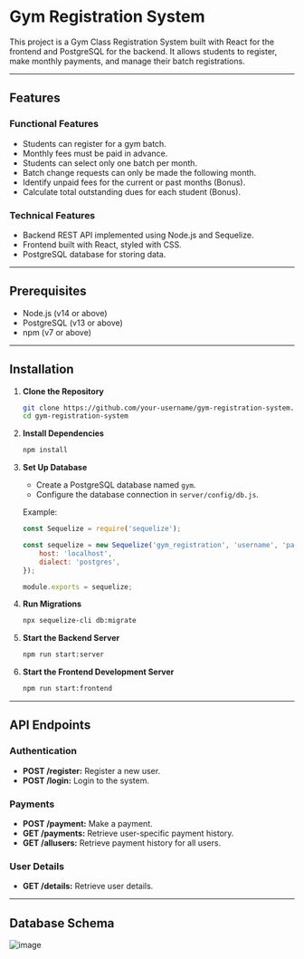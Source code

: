 
# Gym Registration System

This project is a Gym Class Registration System built with React for the frontend and PostgreSQL for the backend. It allows students to register, make monthly payments, and manage their batch registrations.

---

## Features

### Functional Features
- Students can register for a gym batch.
- Monthly fees must be paid in advance.
- Students can select only one batch per month.
- Batch change requests can only be made the following month.
- Identify unpaid fees for the current or past months (Bonus).
- Calculate total outstanding dues for each student (Bonus).

### Technical Features
- Backend REST API implemented using Node.js and Sequelize.
- Frontend built with React, styled with CSS.
- PostgreSQL database for storing data.

---

## Prerequisites
- Node.js (v14 or above)
- PostgreSQL (v13 or above)
- npm (v7 or above)

---

## Installation

1. **Clone the Repository**
   ```bash
   git clone https://github.com/your-username/gym-registration-system.git
   cd gym-registration-system
   ```

2. **Install Dependencies**
   ```bash
   npm install
   ```

3. **Set Up Database**
   - Create a PostgreSQL database named `gym`.
   - Configure the database connection in `server/config/db.js`.

   Example:
   ```javascript
   const Sequelize = require('sequelize');

   const sequelize = new Sequelize('gym_registration', 'username', 'password', {
       host: 'localhost',
       dialect: 'postgres',
   });

   module.exports = sequelize;
   ```

4. **Run Migrations**
   ```bash
   npx sequelize-cli db:migrate
   ```

5. **Start the Backend Server**
   ```bash
   npm run start:server
   ```

6. **Start the Frontend Development Server**
   ```bash
   npm run start:frontend
   ```

---

## API Endpoints

### Authentication
- **POST /register:** Register a new user.
- **POST /login:** Login to the system.

### Payments
- **POST /payment:** Make a payment.
- **GET /payments:** Retrieve user-specific payment history.
- **GET /allusers:** Retrieve payment history for all users.

### User Details
- **GET /details:** Retrieve user details.

---


## Database Schema
![image](https://github.com/user-attachments/assets/bd42577e-2559-47f0-816e-3de3985f2631)

